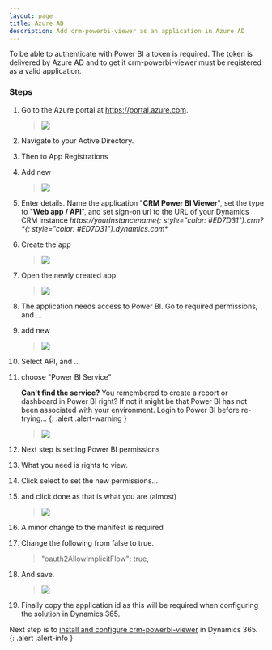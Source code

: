 ```yaml
---
layout: page
title: Azure AD
description: Add crm-powerbi-viewer as an application in Azure AD
---
```

To be able to authenticate with Power BI a token is required. The token is delivered by Azure AD and to get it crm-powerbi-viewer must be registered as a valid application.

### Steps

1. Go to the Azure portal at <https://portal.azure.com>. 

   > [![]({{BASE_PATH}}/assets/images/v1.0/aad/aad-add-app.png)]({{BASE_PATH}}/assets/images/v1.0/aad/aad-add-app.png)

2. Navigate to your Active Directory.
3. Then to App Registrations
4. Add new

   > [![]({{BASE_PATH}}/assets/images/v1.0/aad/aad-add-app-details.png)]({{BASE_PATH}}/assets/images/v1.0/aad/aad-add-app-details.png)

5. Enter details. Name the application "**CRM Power BI Viewer**", set the type to "**Web app / API**", and set sign-on url to the URL 
of your Dynamics CRM instance **https://*yourinstancename*{: style="color: #ED7D31"}.crm*?*{: style="color: #ED7D31"}.dynamics.com**
        
6. Create the app

   > [![]({{BASE_PATH}}/assets/images/v1.0/aad/aad-open-app-info.png)]({{BASE_PATH}}/assets/images/v1.0/aad/aad-open-app-info.png)

7. Open the newly created app

   > [![]({{BASE_PATH}}/assets/images/v1.0/aad/aad-add-app-permissions.png)]({{BASE_PATH}}/assets/images/v1.0/aad/aad-add-app-permissions.png)


8. The application needs access to Power BI. Go to required permissions, and ...
9. add new

   > [![]({{BASE_PATH}}/assets/images/v1.0/aad/aad-add-pbi-api-access.png)]({{BASE_PATH}}/assets/images/v1.0/aad/aad-add-pbi-api-access.png)

0. Select API, and ...
1. choose "Power BI Service"

   **Can't find the service?** You remembered to create a report or dashboard in Power BI right? If not it might be that Power BI has not 
   been associated with your environment. Login to Power BI before re-trying...
   {: .alert .alert-warning }

   > [![]({{BASE_PATH}}/assets/images/v1.0/aad/aad-set-pbi-permissions.png)]({{BASE_PATH}}/assets/images/v1.0/aad/aad-set-pbi-permissions.png)

2. Next step is setting Power BI permissions
3. What you need is rights to view.
4. Click select to set the new permissions...
5. and click done as that is what you are (almost)

   > [![]({{BASE_PATH}}/assets/images/v1.0/aad/aad-modify-manifest.png)]({{BASE_PATH}}/assets/images/v1.0/aad/aad-modify-manifest.png)

6. A minor change to the manifest is required
7. Change the following from false to true.

   > "oauth2AllowImplicitFlow": true,
   
8. And save.

   > [![]({{BASE_PATH}}/assets/images/v1.0/aad/aad-copy-clientid.png)]({{BASE_PATH}}/assets/images/v1.0/aad/aad-copy-clientid.png)

9. Finally copy the application id as this will be required when configuring the solution in Dynamics 365.

Next step is to [install and configure crm-powerbi-viewer](install-solution.html) in Dynamics 365.
{: .alert .alert-info }
